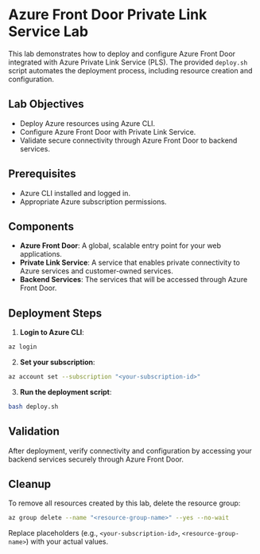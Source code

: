 # Azure Front Door Private Link Service Lab

This lab demonstrates how to deploy and configure Azure Front Door integrated with Azure Private Link Service (PLS). The provided `deploy.sh` script automates the deployment process, including resource creation and configuration.

## Lab Objectives

- Deploy Azure resources using Azure CLI.
- Configure Azure Front Door with Private Link Service.
- Validate secure connectivity through Azure Front Door to backend services.

## Prerequisites

- Azure CLI installed and logged in.
- Appropriate Azure subscription permissions.

## Components

- **Azure Front Door**: A global, scalable entry point for your web applications.
- **Private Link Service**: A service that enables private connectivity to Azure services and customer-owned services.
- **Backend Services**: The services that will be accessed through Azure Front Door.

## Deployment Steps

1. **Login to Azure CLI**:
```bash
az login
```

2. **Set your subscription**:
```bash
az account set --subscription "<your-subscription-id>"
```

3. **Run the deployment script**:
```bash
bash deploy.sh
```

## Validation

After deployment, verify connectivity and configuration by accessing your backend services securely through Azure Front Door.

## Cleanup

To remove all resources created by this lab, delete the resource group:
```bash
az group delete --name "<resource-group-name>" --yes --no-wait
```

Replace placeholders (e.g., `<your-subscription-id>`, `<resource-group-name>`) with your actual values.
